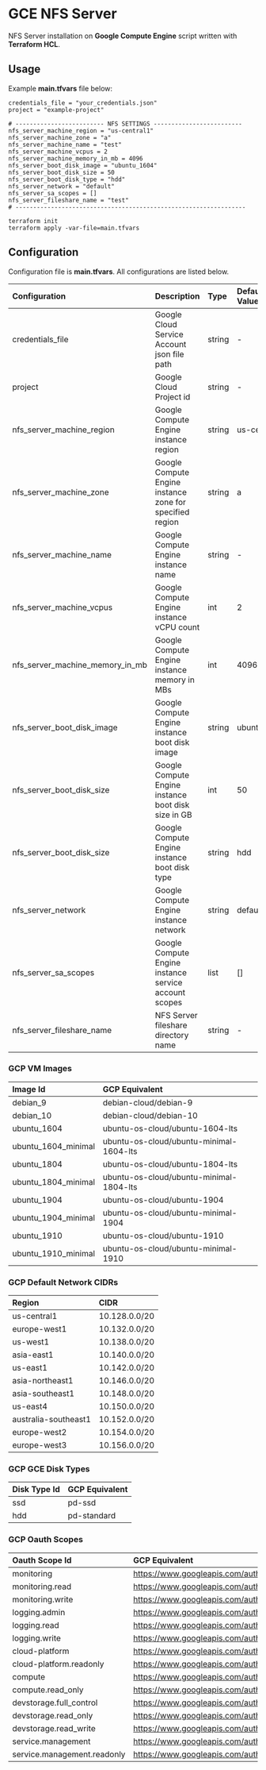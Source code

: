 # GCE NFS Server 

NFS Server installation on **Google Compute Engine** script written with **Terraform HCL**.

## Usage

Example **main.tfvars** file below:

```hcl
credentials_file = "your_credentials.json"
project = "example-project"

# ------------------------- NFS SETTINGS -------------------------
nfs_server_machine_region = "us-central1"
nfs_server_machine_zone = "a"
nfs_server_machine_name = "test"
nfs_server_machine_vcpus = 2
nfs_server_machine_memory_in_mb = 4096
nfs_server_boot_disk_image = "ubuntu_1604"
nfs_server_boot_disk_size = 50
nfs_server_boot_disk_type = "hdd"
nfs_server_network = "default"
nfs_server_sa_scopes = []
nfs_server_fileshare_name = "test"
# -----------------------------------------------------------------
```
    
    terraform init
    terraform apply -var-file=main.tfvars
    
## Configuration 

Configuration file is **main.tfvars**. All configurations are listed below.


| Configuration     | Description                                 | Type   | Default Value |
|:------------------|:--------------------------------------------|:------|:-------------|
| credentials_file  | Google Cloud Service Account json file path | string | - |
| project           | Google Cloud Project id                     | string | - |
| nfs_server_machine_region | Google Compute Engine instance region | string | us-central1 |
| nfs_server_machine_zone | Google Compute Engine instance zone for specified region | string | a |
| nfs_server_machine_name | Google Compute Engine instance name | string | - |
| nfs_server_machine_vcpus | Google Compute Engine instance vCPU count | int | 2 |
| nfs_server_machine_memory_in_mb | Google Compute Engine instance memory in MBs | int | 4096 |
| nfs_server_boot_disk_image | Google Compute Engine instance boot disk image | string | ubuntu_1604 |
| nfs_server_boot_disk_size | Google Compute Engine instance boot disk size in GB | int | 50 |
| nfs_server_boot_disk_size | Google Compute Engine instance boot disk type | string | hdd |
| nfs_server_network | Google Compute Engine instance network | string | default |
| nfs_server_sa_scopes | Google Compute Engine instance service account scopes | list | [] |
| nfs_server_fileshare_name | NFS Server fileshare directory name | string | - | 

### GCP VM Images

| Image Id | GCP Equivalent |
|:-----|:----------------|
| debian_9 | debian-cloud/debian-9 |
| debian_10 | debian-cloud/debian-10 |
| ubuntu_1604 | ubuntu-os-cloud/ubuntu-1604-lts |
| ubuntu_1604_minimal | ubuntu-os-cloud/ubuntu-minimal-1604-lts |
| ubuntu_1804 | ubuntu-os-cloud/ubuntu-1804-lts |
| ubuntu_1804_minimal | ubuntu-os-cloud/ubuntu-minimal-1804-lts |
| ubuntu_1904 | ubuntu-os-cloud/ubuntu-1904 |
| ubuntu_1904_minimal | ubuntu-os-cloud/ubuntu-minimal-1904 |
| ubuntu_1910 | ubuntu-os-cloud/ubuntu-1910 |
| ubuntu_1910_minimal | ubuntu-os-cloud/ubuntu-minimal-1910 |

### GCP Default Network CIDRs

| Region | CIDR |
|:-------|:----|
| us-central1 | 10.128.0.0/20 |
| europe-west1 | 10.132.0.0/20 |
| us-west1 | 10.138.0.0/20 |
| asia-east1 | 10.140.0.0/20 |
| us-east1 | 10.142.0.0/20 |
| asia-northeast1 | 10.146.0.0/20 |
| asia-southeast1 | 10.148.0.0/20 |
| us-east4 | 10.150.0.0/20 |
| australia-southeast1 | 10.152.0.0/20 |
| europe-west2 | 10.154.0.0/20 |
| europe-west3 | 10.156.0.0/20 |

### GCP GCE Disk Types

| Disk Type Id | GCP Equivalent |
|:----|:--------------|
| ssd | pd-ssd |
| hdd | pd-standard |

### GCP Oauth Scopes

| Oauth Scope Id | GCP Equivalent |
|:---------------|:--------------|
| monitoring | https://www.googleapis.com/auth/monitoring |
| monitoring.read | https://www.googleapis.com/auth/monitoring.read |
| monitoring.write | https://www.googleapis.com/auth/monitoring.write |
| logging.admin | https://www.googleapis.com/auth/logging.admin |
| logging.read | https://www.googleapis.com/auth/logging.read |
| logging.write | https://www.googleapis.com/auth/logging.write |
| cloud-platform | https://www.googleapis.com/auth/cloud-platform |
| cloud-platform.readonly | https://www.googleapis.com/auth/cloud-platform.read-only |
| compute | https://www.googleapis.com/auth/compute |
| compute.read_only | https://www.googleapis.com/auth/compute.readonly |
| devstorage.full_control | https://www.googleapis.com/auth/devstorage.full_control |
| devstorage.read_only | https://www.googleapis.com/auth/devstorage.read_only |
| devstorage.read_write | https://www.googleapis.com/auth/devstorage.read_write |
| service.management | https://www.googleapis.com/auth/service.management |
| service.management.readonly | https://www.googleapis.com/auth/service.management.readonly |